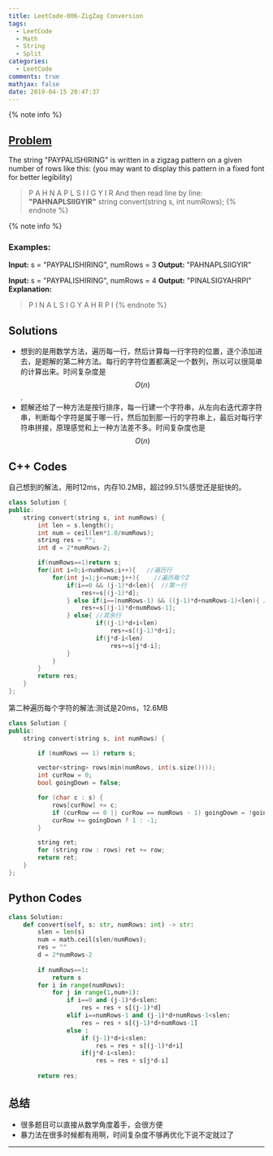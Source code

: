 ```yaml
---
title: LeetCode-006-ZigZag Conversion
tags:
  - LeetCode
  - Math
  - String
  - Split
categories:
  - LeetCode
comments: true
mathjax: false
date: 2019-04-15 20:47:37
---
```


<meta name="referrer" content="no-referrer" />

{% note info %}
## [Problem](https://leetcode.com/problems/zigzag-conversion/submissions/)   
The string "PAYPALISHIRING" is written in a zigzag pattern on a given number of rows like this: (you may want to display this pattern in a fixed font for better legibility)
> P   A   H   N
> A P L S I I G
> Y   I   R
And then read line by line: **"PAHNAPLSIIGYIR"**
> string convert(string s, int numRows);
{% endnote %}

{% note info %}
### Examples:
**Input:** s = "PAYPALISHIRING", numRows = 3
**Output:** "PAHNAPLSIIGYIR"

**Input:** s = "PAYPALISHIRING", numRows = 4
**Output:** "PINALSIGYAHRPI"
**Explanation:**
> P     I    N
> A   L S  I G
> Y A   H R
> P     I
{% endnote %}
<!--more-->

## Solutions
- 想到的是用数学方法，遍历每一行，然后计算每一行字符的位置，逐个添加进去，是题解的第二种方法。每行的字符位置都满足一个数列，所以可以很简单的计算出来。时间复杂度是$$ O(n) $$.
- 题解还给了一种方法是按行排序，每一行建一个字符串，从左向右迭代源字符串，判断每个字符是属于哪一行，然后加到那一行的字符串上，最后对每行字符串拼接，原理感觉和上一种方法差不多。时间复杂度也是$$ O(n) $$  

## C++ Codes
自己想到的解法，用时12ms，内存10.2MB，超过99.51%感觉还是挺快的。
```C++
class Solution {
public:
    string convert(string s, int numRows) {
        int len = s.length();
        int num = ceil(len*1.0/numRows);
        string res = "";
        int d = 2*numRows-2;

        if(numRows==1)return s;
        for(int i=0;i<numRows;i++){   //遍历行
            for(int j=1;j<=num;j++){    //遍历每个Z
                if(i==0 && (j-1)*d<len){  //第一行
                    res+=s[(j-1)*d];
                } else if(i==(numRows-1) && ((j-1)*d+numRows-1)<len){ //最后一行
                    res+=s[(j-1)*d+numRows-1];
                } else{ //其余行
                        if((j-1)*d+i<len)
                            res+=s[(j-1)*d+i];
                        if(j*d-i<len)
                            res+=s[j*d-i];
                }
            }
        }
        return res;
    }
};
```

第二种遍历每个字符的解法:测试是20ms，12.6MB
```C++
class Solution {
public:
    string convert(string s, int numRows) {

        if (numRows == 1) return s;

        vector<string> rows(min(numRows, int(s.size())));
        int curRow = 0;
        bool goingDown = false;

        for (char c : s) {
            rows[curRow] += c;
            if (curRow == 0 || curRow == numRows - 1) goingDown = !goingDown;
            curRow += goingDown ? 1 : -1;
        }

        string ret;
        for (string row : rows) ret += row;
        return ret;
    }
};
```

## Python Codes

```python
class Solution:
    def convert(self, s: str, numRows: int) -> str:
        slen = len(s)
        num = math.ceil(slen/numRows);
        res = ""
        d = 2*numRows-2
        
        if numRows==1:
            return s
        for i in range(numRows):
            for j in range(1,num+1):
                if i==0 and (j-1)*d<slen:
                    res = res + s[(j-1)*d]
                elif i==numRows-1 and (j-1)*d+numRows-1<slen:
                    res = res + s[(j-1)*d+numRows-1]
                else :
                    if (j-1)*d+i<slen:
                        res = res + s[(j-1)*d+i]
                    if(j*d-i<slen):
                        res = res + s[j*d-i]
                        
        return res;
```

## 总结
- 很多题目可以直接从数学角度着手，会很方便
- 暴力法在很多时候都有用啊，时间复杂度不够再优化下说不定就过了


------
